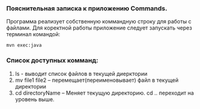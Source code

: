 ### Пояснительная записка к приложению Commands.

Программа реализует собственную коммандную строку для работы с файлами.
Для коректной работы приложение следует запускать через терминал командой:
```
mvn exec:java
```

### Список доступных комманд:

1. ls - выводит список файлов в текущей диерктории
2. mv file1 file2 – перемещает(переименовывает) файл в текущей директории
3. cd directoryName – Меняет текущую директорию. cd .. переходит на уровень выше.